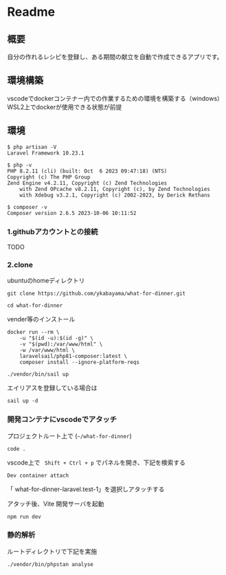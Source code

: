 # Readme

## 概要

自分の作れるレシピを登録し、ある期間の献立を自動で作成できるアプリです。

## 環境構築

vscodeでdockerコンテナー内での作業するための環境を構築する（windows）
WSL2上でdockerが使用できる状態が前提

## 環境

```
$ php artisan -V
Laravel Framework 10.23.1

$ php -v
PHP 8.2.11 (cli) (built: Oct  6 2023 09:47:18) (NTS)
Copyright (c) The PHP Group
Zend Engine v4.2.11, Copyright (c) Zend Technologies
    with Zend OPcache v8.2.11, Copyright (c), by Zend Technologies
    with Xdebug v3.2.1, Copyright (c) 2002-2023, by Derick Rethans

$ composer -v
Composer version 2.6.5 2023-10-06 10:11:52
```

### 1.githubアカウントとの接続

TODO

### 2.clone

ubuntuのhomeディレクトリ

```
git clone https://github.com/ykabayama/what-for-dinner.git
```

```
cd what-for-dinner
```

vender等のインストール
```
docker run --rm \
    -u "$(id -u):$(id -g)" \
    -v "$(pwd):/var/www/html" \
    -w /var/www/html \
    laravelsail/php81-composer:latest \
    composer install --ignore-platform-reqs
```

```
./vendor/bin/sail up
```

エイリアスを登録している場合は
```
sail up -d
```

### 開発コンテナにvscodeでアタッチ

プロジェクトルート上で (`~/what-for-dinner`)

```
code .
```

vscode上で ` Shift + Ctrl + p` でパネルを開き、下記を検索する
```
Dev container attach
```

「 what-for-dinner-laravel.test-1」を選択しアタッチする

アタッチ後、Vite 開発サーバを起動
```
npm run dev
```

### 静的解析

ルートディレクトリで下記を実施
```
./vendor/bin/phpstan analyse
```
